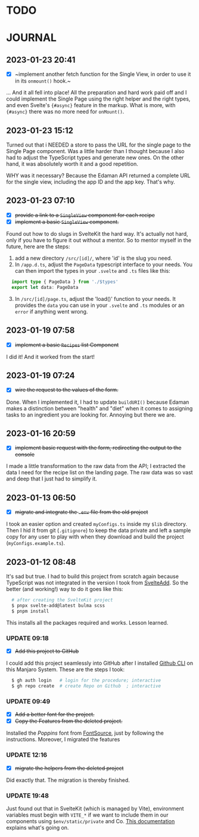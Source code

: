 # TODO

# JOURNAL

## 2023-01-23 20:41

- [x] ~implement another fetch function for the Single View, in order to use it in its `onmount()` hook.~

... And it all fell into place! All the preparation and hard work paid off
and I could implement the Single Page using the right helper and the right
types, and even Svelte's `{#async}` feature in the markup. What is more, 
with `{#async}` there was no more need for `onMount()`.

## 2023-01-23 15:12

Turned out that i NEEDED a store to pass the URL for the single page to the
Single Page component. Was a little harder than I thought because I also had to
adjust the TypeScript types and generate new ones. On the other hand, it was
absolutely worth it and a good repetition.

WHY was it necessary? Because the Edaman API returned a complete URL for the
single view, including the app ID and the app key. That's why.

## 2023-01-23 07:10

- [x] ~~provide a link to a `SingleView` component for each recipe~~
- [x] ~~implement a basic `SingleView` component.~~

Found out how to do slugs in SvelteKit the hard way. It's actually not hard,
only if you have to figure it out without a mentor. So to mentor myself in 
the future, here are the steps:

1. add a new directory `/src/[id]/`, where 'id' is the slug you need.
2. In `/app.d.ts`, adjust the `PageData` typescript interface to your needs.
   You can then import the types in your `.svelte` and `.ts` files like this:

```typescript
  import type { PageData } from './$types'
  export let data: PageData
```

3. In `/src/[id]/page.ts`, adjust the 'load()' function to your needs. It provides 
   the `data` you can use in your `.svelte` and `.ts` modules or an `error` if
   anything went wrong.


## 2023-01-19 07:58

- [x] ~~implement a basic `Recipes` list Component~~

I did it! And it worked from the start!

## 2023-01-19 07:24

- [x] ~~wire the request to the values of the form.~~

Done. When I implemented it, I had to update `buildURI()` because Edaman makes
a distinction between "health" and "diet" when it comes to assigning tasks to
an ingredient you are looking for. Annoying but there we are. 

## 2023-01-16 20:59

- [x] ~~implement basic request with the form, redirecting the output to the console~~

I made a little transformation to the raw data from the API; I extracted the 
data I need for the recipe list on the landing page. The raw data was so vast
and deep that I just had to simplify it.


## 2023-01-13 06:50

- [x] ~~migrate and integrate the `.env` file from the old project~~

I took an easier option and created `myConfigs.ts` inside my `$lib` directory.
Then I hid it from git (`.gitignore`) to keep the data private and left a
sample copy for any user to play with when they download and build the project
(`myConfigs.example.ts`).


## 2023-01-12 08:48

It's sad but true. I had to build this project from scratch again because
TypeScript was not integrated in the version I took from 
[SvelteAdd](https://github.com/svelte-add/). So the better (and
working!) way to do it goes like this:

```bash
  # after creating the SvelteKit project
  $ pnpx svelte-add@latest bulma scss
  $ pnpm install
```

This installs all the packages required and works. Lesson learned.

### UPDATE 09:18

- [x] ~~Add this project to GitHub~~

I could add this project seamlessly into GitHub after I
installed
[Github CLI](https://software.manjaro.org/package/github-cli) on this
Manjaro System. These are the steps I took:

```bash
  $ gh auth login   # login for the procedure; interactive
  $ gh repo create  # create Repo on Github  ; interactive
```

### UPDATE 09:49

- [x] ~~Add a better font for the project.~~
- [x] ~~Copy the Features from the deleted project.~~

Installed the _Poppins_ font from
[FontSource](https://fontsource.org/fonts/poppins), just by following
the instructions. Moreover, I migrated the features

### UPDATE 12:16

- [x] ~~migrate the helpers from the deleted project~~

Did exactly that. The migration is thereby finished.

### UPDATE 19:48

Just found out that in SvelteKit (which is managed by Vite), environment
variables must begin with `VITE_*` if we want to include them in our 
components using `$env/static/private` and Co. 
[This documentation](https://vitejs.dev/guide/env-and-mode.html#env-files)
explains what's going on.
